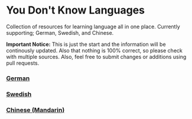 # You Don't Know Languages

Collection of resources for learning language all in one place. Currently supporting; German, Swedish, and Chinese. 

**Important Notice:** This is just the start and the information will be continously updated. Also that nothing is 100% correct, so please check with multiple sources. Also, feel free to submit changes or additions using pull requests.

### [German](./german/README.md)

### [Swedish](./swedish/README.md)

### [Chinese (Mandarin)](./chinese/README.md)

